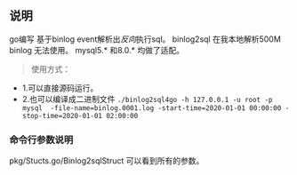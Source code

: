 ## 说明
go编写 基于binlog event解析出*反向*执行sql。
binlog2sql 在我本地解析500M binlog 无法使用。
mysql5.* 和8.0.* 均做了适配。
>使用方式：
- 1.可以直接源码运行。
- 2.也可以编译成二进制文件
	`./binlog2sql4go -h 127.0.0.1 -u root
            		-p mysql  -file-name=binlog.0001.log -start-time=2020-01-01 00:00:00 -stop-time=2020-01-01 02:00:00`

### 命令行参数说明
pkg/Stucts.go/Binlog2sqlStruct 可以看到所有的参数。